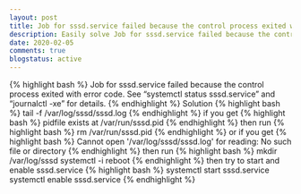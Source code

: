 ```yaml
---
layout: post
title: Job for sssd.service failed because the control process exited with error code. 
description: Easily solve Job for sssd.service failed because the control process exited with error code
date: 2020-02-05
comments: true
blogstatus: active
---
```

{% highlight bash %}
    Job for sssd.service failed because the control process exited with error code. 
    See “systemctl status sssd.service” and “journalctl -xe” for details.
{% endhighlight %}
Solution
{% highlight bash %}
    tail -f /var/log/sssd/sssd.log
{% endhighlight %}
 if you get
{% highlight bash %}
    pidfile exists at /var/run/sssd.pid
{% endhighlight %}
then run
{% highlight bash %}
    rm /var/run/sssd.pid
{% endhighlight %}
or if you get 
{% highlight bash %}
    Cannot open '/var/log/sssd/sssd.log' for reading: No such file or directory
{% endhighlight %}
then run 
{% highlight bash %}
    mkdir /var/log/sssd
    systemctl -i reboot
{% endhighlight %}
then try to start and enable sssd.service
{% highlight bash %}
    systemctl start sssd.service
    systemctl enable sssd.service
{% endhighlight %}
